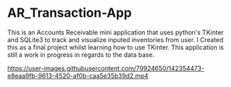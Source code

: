 # AR_Transaction-App
This is an Accounts Receivable mini application that uses python's TKinter and SQLite3 to track and visualize inputed inventories from user. I Created this as a final project whilst learning how to use TKinter. This application is still a work in progress in regards to the data base.



https://user-images.githubusercontent.com/79924650/142354473-e8eaa9fb-9613-4520-af0b-caa5e35b39d2.mp4

